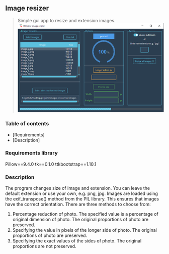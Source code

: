 ## Image resizer
> Simple gui app to resize and extension images.
![GUI image](resizer.png)

### Table of contents
* [Requirements]
* [Description]

### Requirements library
Pillow==9.4.0
tk==0.1.0
ttkbootstrap==1.10.1

### Description
The program changes size of image and extension. You can leave the default extension or use your own, e.g. png, jpg.
Images are loaded using the exif_transpose() method from the PIL library. This ensures that images have the correct orientation.
There are three methods to choose from:
1. Percentage reduction of photo. The specified value is a percentage of original dimension of photo. The original proportions of photo are preserved.
2. Specifying the value in pixels of the longer side of photo. The original proportions of photo are preserved.
3. Specifying the exact values of the sides of photo. The original proportions are not preserved.

